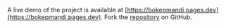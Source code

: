 A live demo of the project is available at [https://bokepmandi.pages.dev](https://bokepmandi.pages.dev).
Fork the [repository](https://github.com/nangtoferia/bokephd) on GitHub.